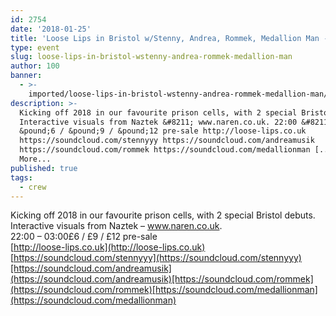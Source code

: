 ```yaml
---
id: 2754
date: '2018-01-25'
title: 'Loose Lips in Bristol w/Stenny, Andrea, Rommek, Medallion Man - Loose Lips'
type: event
slug: loose-lips-in-bristol-wstenny-andrea-rommek-medallion-man
author: 100
banner:
  - >-
    imported/loose-lips-in-bristol-wstenny-andrea-rommek-medallion-man/image2754.jpeg
description: >-
  Kicking off 2018 in our favourite prison cells, with 2 special Bristol debuts.
  Interactive visuals from Naztek &#8211; www.naren.co.uk. 22:00 &#8211; 03:00
  &pound;6 / &pound;9 / &pound;12 pre-sale http://loose-lips.co.uk
  https://soundcloud.com/stennyyy https://soundcloud.com/andreamusik
  https://soundcloud.com/rommek https://soundcloud.com/medallionman [...]Read
  More...
published: true
tags:
  - crew
---
```

Kicking off 2018 in our favourite prison cells, with 2 special Bristol debuts.  
Interactive visuals from Naztek – www.naren.co.uk.  
22:00 – 03:00£6 / £9 / £12 pre-sale  
[http://loose-lips.co.uk](http://loose-lips.co.uk)  
[https://soundcloud.com/stennyyy](https://soundcloud.com/stennyyy)[https://soundcloud.com/andreamusik](https://soundcloud.com/andreamusik)[https://soundcloud.com/rommek](https://soundcloud.com/rommek)[https://soundcloud.com/medallionman](https://soundcloud.com/medallionman)